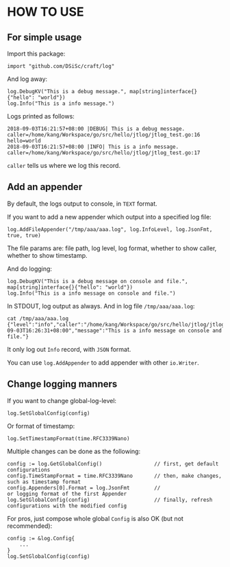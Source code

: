 # HOW TO USE

## For simple usage

Import this package:

```
import "github.com/DSiSc/craft/log"
```

And log away:

```
log.DebugKV("This is a debug message.", map[string]interface{}{"hello": "world"})
log.Info("This is a info message.")
```

Logs printed as follows:

```
2018-09-03T16:21:57+08:00 |DEBUG| This is a debug message. caller=/home/kang/Workspace/go/src/hello/jtlog/jtlog_test.go:16 hello=world
2018-09-03T16:21:57+08:00 |INFO| This is a info message. caller=/home/kang/Workspace/go/src/hello/jtlog/jtlog_test.go:17
```

`caller` tells us where we log this record.

## Add an appender

By default, the logs output to console, in `TEXT` format.

If you want to add a new appender which output into a specified log file:

```
log.AddFileAppender("/tmp/aaa/aaa.log", log.InfoLevel, log.JsonFmt, true, true)
```

The file params are: file path, log level, log format, whether to show caller, whether to show timestamp.

And do logging:

```
log.DebugKV("This is a debug message on console and file.", map[string]interface{}{"hello": "world"})
log.Info("This is a info message on console and file.")
```

In STDOUT, log output as always. And in log file `/tmp/aaa/aaa.log`:

```
cat /tmp/aaa/aaa.log
{"level":"info","caller":"/home/kang/Workspace/go/src/hello/jtlog/jtlog_test.go:68","time":"2018-09-03T16:26:31+08:00","message":"This is a info message on console and file."}
```

It only log out `Info` record, with `JSON` format.

You can use `log.AddAppender` to add appender with other `io.Writer`.

## Change logging manners

If you want to change global-log-level:

```
log.SetGlobalConfig(config)
```

Or format of timestamp:

```
log.SetTimestampFormat(time.RFC3339Nano)
```

Multiple changes can be done as the following:

```
config := log.GetGlobalConfig()                 // first, get default configurations
config.TimeStampFormat = time.RFC3339Nano       // then, make changes, such as timestamp format
config.Appenders[0].Format = log.JsonFmt        //                          or logging format of the first Appender
log.SetGlobalConfig(config)                     // finally, refresh configurations with the modified config
```

For pros, just compose whole global `Config` is also OK (but not recommended):

```
config := &log.Config{
    ...
}
log.SetGlobalConfig(config)
```
